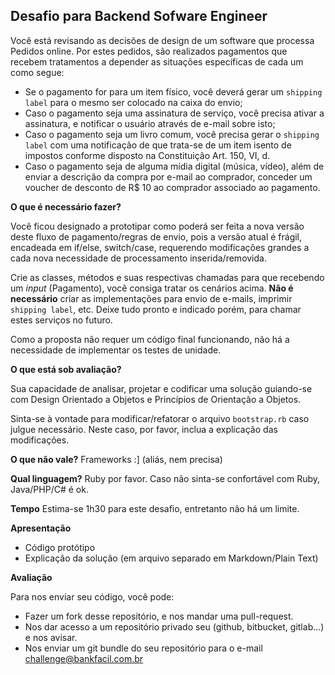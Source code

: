 ## Desafio para Backend Sofware Engineer 

Você está revisando as decisões de design de um software que processa Pedidos online. Por estes pedidos, são realizados pagamentos que
recebem tratamentos a depender as situações específicas de cada um como segue:

  - Se o pagamento for para um item físico, você deverá gerar um `shipping label` para o mesmo ser colocado na caixa do envio;
  - Caso o pagamento seja uma assinatura de serviço, você precisa ativar a assinatura, e notificar o usuário através de e-mail sobre isto;
  - Caso o pagamento seja um livro comum, você precisa gerar o `shipping label` com uma notificação de que trata-se de um item isento de impostos
conforme disposto na Constituição Art. 150, VI, d.
  - Caso o pagamento seja de alguma mídia digital (música, vídeo), além de enviar a descrição da compra por e-mail ao comprador, conceder um voucher de desconto de R$ 10 ao comprador associado ao pagamento.

__O que é necessário fazer?__

Você ficou designado a prototipar como poderá ser feita a nova versão deste fluxo de pagamento/regras de envio, pois a versão atual é 
frágil, encadeada em if/else, switch/case, requerendo modificações grandes a cada nova necessidade de processamento inserida/removida.

Crie as classes, métodos e suas respectivas chamadas para que recebendo um _input_ (Pagamento), você consiga tratar os cenários acima.
__Não é necessário__ criar as implementações para envio de e-mails, imprimir `shipping label`, etc. Deixe tudo pronto e indicado porém, para chamar estes serviços no futuro.

Como a proposta não requer um código final funcionando, não há a necessidade de implementar os testes de unidade.

__O que está sob avaliação?__

Sua capacidade de analisar, projetar e codificar uma solução guiando-se com Design Orientado a Objetos e Princípios de Orientação a Objetos.

Sinta-se à vontade para modificar/refatorar o arquivo `bootstrap.rb` caso julgue necessário. Neste caso, por favor, inclua a explicação das modificações.

__O que não vale?__
Frameworks :] (aliás, nem precisa)

__Qual linguagem?__
Ruby por favor. Caso não sinta-se confortável com Ruby, Java/PHP/C# é ok.

__Tempo__
Estima-se 1h30 para este desafio, entretanto não há um limite.

__Apresentação__
  - Código protótipo
  - Explicação da solução (em arquivo separado em Markdown/Plain Text)

__Avaliação__

Para nos enviar seu código, você pode:

* Fazer um fork desse repositório, e nos mandar uma pull-request.
* Nos dar acesso a um repositório privado seu (github, bitbucket, gitlab...) e nos avisar.
* Nos enviar um git bundle do seu repositório para o e-mail challenge@bankfacil.com.br
